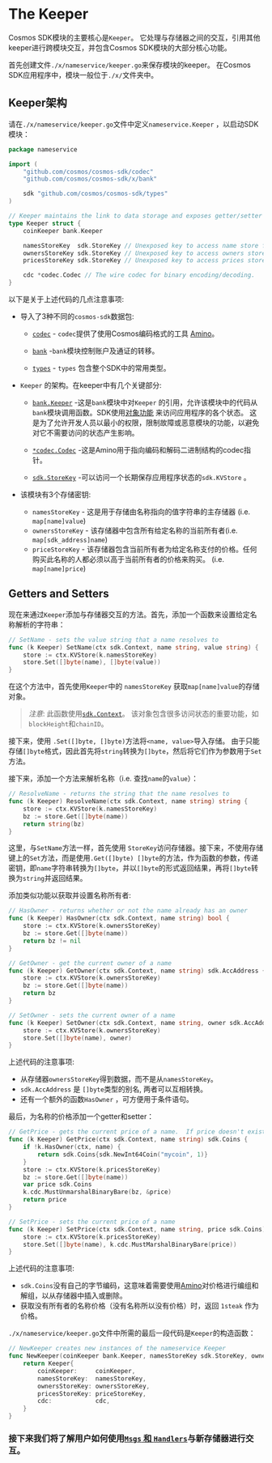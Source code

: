 # The Keeper

Cosmos SDK模块的主要核心是`Keeper`。 它处理与存储器之间的交互，引用其他keeper进行跨模块交互，并包含Cosmos SDK模块的大部分核心功能。

首先创建文件`./x/nameservice/keeper.go`来保存模块的keeper。 在Cosmos SDK应用程序中，模块一般位于`./x/`文件夹中。

## Keeper架构

请在`./x/nameservice/keeper.go`文件中定义`nameservice.Keeper` ，以启动SDK模块：

```go
package nameservice

import (
	"github.com/cosmos/cosmos-sdk/codec"
	"github.com/cosmos/cosmos-sdk/x/bank"

	sdk "github.com/cosmos/cosmos-sdk/types"
)

// Keeper maintains the link to data storage and exposes getter/setter methods for the various parts of the state machine
type Keeper struct {
	coinKeeper bank.Keeper

	namesStoreKey  sdk.StoreKey // Unexposed key to access name store from sdk.Context
	ownersStoreKey sdk.StoreKey // Unexposed key to access owners store from sdk.Context
	pricesStoreKey sdk.StoreKey // Unexposed key to access prices store from sdk.Context

	cdc *codec.Codec // The wire codec for binary encoding/decoding.
}
```

以下是关于上述代码的几点注意事项:

* 导入了3种不同的`cosmos-sdk`数据包:

    - [`codec`](https://godoc.org/github.com/cosmos/cosmos-sdk/codec)	- `codec`提供了使用Cosmos编码格式的工具 [Amino](https://github.com/tendermint/go-amino)。
	
	- [`bank`](https://godoc.org/github.com/cosmos/cosmos-sdk/x/bank) -`bank`模块控制账户及通证的转移。
	- [`types`](https://godoc.org/github.com/cosmos/cosmos-sdk/types) - `types` 包含整个SDK中的常用类型。
* `Keeper` 的架构。在keeper中有几个关键部分:
	- [`bank.Keeper`](https://godoc.org/github.com/cosmos/cosmos-sdk/x/bank#Keeper) -这是`bank`模块中对`Keeper` 的引用，允许该模块中的代码从`bank`模块调用函数。SDK使用[对象功能](https://en.wikipedia.org/wiki/Object-capability_model) 来访问应用程序的各个状态。 这是为了允许开发人员以最小的权限，限制故障或恶意模块的功能，以避免对它不需要访问的状态产生影响。
	
	- [`*codec.Codec`](https://godoc.org/github.com/cosmos/cosmos-sdk/codec#Codec) -这是Amino用于指向编码和解码二进制结构的codec指针。
	- [`sdk.StoreKey`](https://godoc.org/github.com/cosmos/cosmos-sdk/types#StoreKey) -可以访问一个长期保存应用程序状态的`sdk.KVStore` 。
* 该模块有3个存储密钥:
	- `namesStoreKey` - 这是用于存储由名称指向的值字符串的主存储器 (i.e. `map[name]value`)
	- `ownersStoreKey` -  该存储器中包含所有给定名称的当前所有者(i.e. `map[sdk_address]name`)
	- `priceStoreKey` - 该存储器包含当前所有者为给定名称支付的价格。任何购买此名称的人都必须以高于当前所有者的价格来购买。 (i.e. `map[name]price`)

## Getters and Setters

现在来通过`Keeper`添加与存储器交互的方法。首先，添加一个函数来设置给定名称解析的字符串：

```go
// SetName - sets the value string that a name resolves to
func (k Keeper) SetName(ctx sdk.Context, name string, value string) {
	store := ctx.KVStore(k.namesStoreKey)
	store.Set([]byte(name), []byte(value))
}
```

在这个方法中，首先使用`Keeper`中的 `namesStoreKey` 获取`map[name]value`的存储对象。

> _*注意*_: 此函数使用[`sdk.Context`](https://godoc.org/github.com/cosmos/cosmos-sdk/types#Context)。 该对象包含很多访问状态的重要功能，如`blockHeight`和`chainID`。

接下来，使用 `.Set([]byte, []byte)`方法将`<name, value>`导入存储。 由于只能存储`[]byte`格式，因此首先将`string`转换为`[]byte`，然后将它们作为参数用于`Set`方法。

接下来，添加一个方法来解析名称（i.e. 查找`name`的`value`）：

```go
// ResolveName - returns the string that the name resolves to
func (k Keeper) ResolveName(ctx sdk.Context, name string) string {
	store := ctx.KVStore(k.namesStoreKey)
	bz := store.Get([]byte(name))
	return string(bz)
}
```

这里，与`SetName`方法一样，首先使用 `StoreKey`访问存储器。接下来，不使用存储键上的`Set`方法，而是使用`.Get([]byte) []byte`的方法，作为函数的参数，传递密钥，即`name`字符串转换为`[]byte`，并以`[]byte`的形式返回结果，再将`[]byte`转换为`string`并返回结果。

添加类似功能以获取并设置名称所有者:

```go
// HasOwner - returns whether or not the name already has an owner
func (k Keeper) HasOwner(ctx sdk.Context, name string) bool {
	store := ctx.KVStore(k.ownersStoreKey)
	bz := store.Get([]byte(name))
	return bz != nil
}

// GetOwner - get the current owner of a name
func (k Keeper) GetOwner(ctx sdk.Context, name string) sdk.AccAddress {
	store := ctx.KVStore(k.ownersStoreKey)
	bz := store.Get([]byte(name))
	return bz
}

// SetOwner - sets the current owner of a name
func (k Keeper) SetOwner(ctx sdk.Context, name string, owner sdk.AccAddress) {
	store := ctx.KVStore(k.ownersStoreKey)
	store.Set([]byte(name), owner)
}
```

上述代码的注意事项:
- 从存储器`ownersStoreKey`得到数据，而不是从`namesStoreKey`。
- `sdk.AccAddress` 是 `[]byte`类型的别名, 两者可以互相转换。
- 还有一个额外的函数`HasOwner` ，可方便用于条件语句。

最后，为名称的价格添加一个getter和setter：

```go
// GetPrice - gets the current price of a name.  If price doesn't exist yet, set to 1steak.
func (k Keeper) GetPrice(ctx sdk.Context, name string) sdk.Coins {
	if !k.HasOwner(ctx, name) {
		return sdk.Coins{sdk.NewInt64Coin("mycoin", 1)}
	}
	store := ctx.KVStore(k.pricesStoreKey)
	bz := store.Get([]byte(name))
	var price sdk.Coins
	k.cdc.MustUnmarshalBinaryBare(bz, &price)
	return price
}

// SetPrice - sets the current price of a name
func (k Keeper) SetPrice(ctx sdk.Context, name string, price sdk.Coins) {
	store := ctx.KVStore(k.pricesStoreKey)
	store.Set([]byte(name), k.cdc.MustMarshalBinaryBare(price))
}
```

上述代码的注意事项:

- `sdk.Coins`没有自己的字节编码，这意味着需要使用[Amino](https://github.com/tendermint/go-amino/)对价格进行编组和解组，以从存储器中插入或删除。
- 获取没有所有者的名称价格（没有名称所以没有价格）时，返回 `1steak` 作为价格。

`./x/nameservice/keeper.go`文件中所需的最后一段代码是`Keeper`的构造函数：

```go
// NewKeeper creates new instances of the nameservice Keeper
func NewKeeper(coinKeeper bank.Keeper, namesStoreKey sdk.StoreKey, ownersStoreKey sdk.StoreKey, priceStoreKey sdk.StoreKey, cdc *codec.Codec) Keeper {
	return Keeper{
		coinKeeper:     coinKeeper,
		namesStoreKey:  namesStoreKey,
		ownersStoreKey: ownersStoreKey,
		pricesStoreKey: priceStoreKey,
		cdc:            cdc,
	}
}
```

### 接下来我们将了解用户如何使用[`Msgs` 和 `Handlers`](./msgs-handlers.md)与新存储器进行交互。
